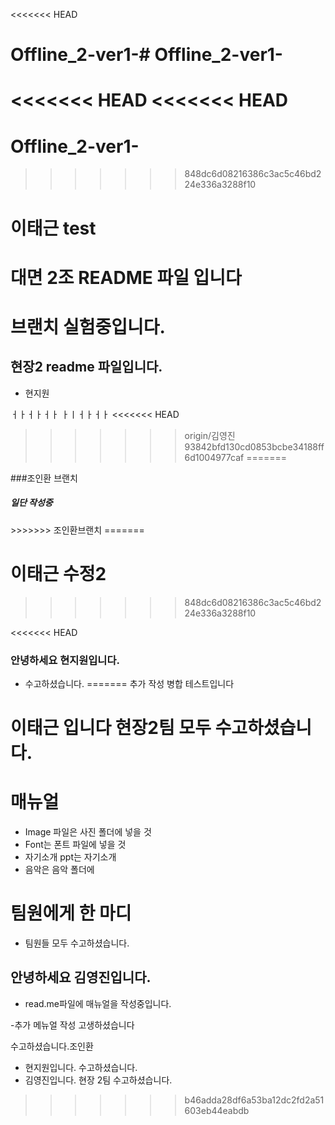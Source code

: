 <<<<<<< HEAD
# Offline_2-ver1-# Offline_2-ver1-
<<<<<<< HEAD
<<<<<<< HEAD
=======
# Offline_2-ver1-

>>>>>>> 848dc6d08216386c3ac5c46bd224e336a3288f10
# 이태근 test


# 대면 2조 README 파일 입니다
# 브랜치 실험중입니다. 


## 현장2 readme 파일입니다.
- 현지원


ㅓㅏㅓㅏㅓㅏ
ㅏㅣㅓㅏㅓㅏ
<<<<<<< HEAD
>>>>>>> origin/김영진
>>>>>>> 93842bfd130cd0853bcbe34188ff6d1004977caf
=======

###조인환 브랜치
<h5>일단 작성중</h5>
>>>>>>> 조인환브랜치
=======

# 이태근 수정2
>>>>>>> 848dc6d08216386c3ac5c46bd224e336a3288f10

<<<<<<< HEAD

### 안녕하세요 현지원입니다.
- 수고하셨습니다.
=======
추가 작성 병합 테스트입니다

# 이태근 입니다 현장2팀 모두 수고하셨습니다.

# 매뉴얼
- Image 파일은 사진 폴더에 넣을 것
- Font는 폰트 파일에 넣을 것
- 자기소개 ppt는 자기소개 
- 음악은 음악 폴더에 
# 팀원에게 한 마디 
- 팀원들 모두 수고하셨습니다. 

## 안녕하세요 김영진입니다. 
 - read.me파일에 매뉴얼을 작성중입니다.

 -추가 메뉴얼 작성 고생하셨습니다

 수고하셨습니다.조인환

- 현지원입니다. 수고하셨습니다.
- 김영진입니다. 현장 2팀 수고하셨습니다.
>>>>>>> b46adda28df6a53ba12dc2fd2a51603eb44eabdb
